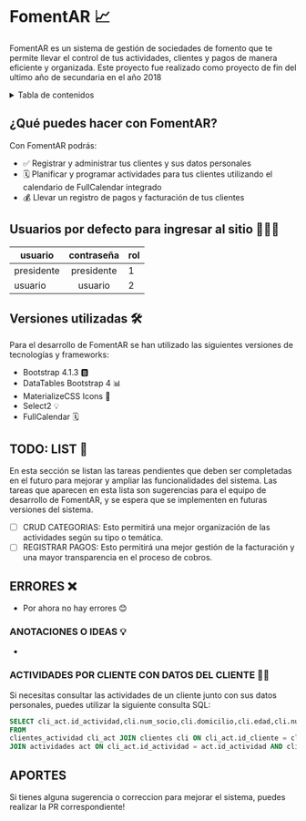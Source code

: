 # FomentAR 📈
FomentAR es un sistema de gestión de sociedades de fomento que te permite llevar el control de tus actividades, clientes y pagos de manera eficiente y organizada. Este proyecto fue realizado como proyecto de fin del ultimo año de secundaria en el año 2018


<details>
  <summary>Tabla de contenidos</summary>
  <ol>
    <li>
      <a href="#fomentar">Acerca de</a>
    <li><a href="#¿Qué puedes hacer con FomentAR?">¿Qué puedes hacer con FomentAR?</a></li>
    <li><a href="#Usuarios por defecto para ingresar al sitio">Usuarios</a></li>
    <li><a href="#Versiones utilizadas 🛠️">Versiones utilizadas 🛠️</a></li>
    <li><a href="#TODO: LIST 📝">TODO: LIST 📝</a></li>
     <li><a href="#errores">ERRORES ❌</a></li>
      <li><a href="#ANOTACIONES O IDEAS 💡">ANOTACIONES O IDEAS 💡</a></li>
       <li><a href="#ACTIVIDADES POR CLIENTE CON DATOS DEL CLIENTE 🧑‍💻"> ACTIVIDADES POR CLIENTE CON DATOS DEL CLIENTE 🧑‍💻</a></li>
        <li><a href=""APORTES">APORTES</a></li>
  </ol>
</details>








## ¿Qué puedes hacer con FomentAR?

Con FomentAR podrás:
-   ✅ Registrar y administrar tus clientes y sus datos personales
-   🗓️ Planificar y programar actividades para tus clientes utilizando el calendario de FullCalendar integrado
-   💰 Llevar un registro de pagos y facturación de tus clientes


## Usuarios por defecto para ingresar al sitio 👨🏻‍💻

| usuario  | contraseña | rol
| ------------- |:-------------:| ------------------|
|    presidente  | presidente     | 1|
| usuario      | usuario    | 2 |

## Versiones utilizadas 🛠️

Para el desarrollo de FomentAR se han utilizado las siguientes versiones de tecnologías y frameworks:

-   Bootstrap 4.1.3 🅱️
-   DataTables Bootstrap 4 📊
-   MaterializeCSS Icons 🎨
-   Select2 💡
-   FullCalendar 🗓️

## TODO: LIST 📝
En esta sección se listan las tareas pendientes que deben ser completadas en el futuro para mejorar y ampliar las funcionalidades del sistema. Las tareas que aparecen en esta lista son sugerencias para el equipo de desarrollo de FomentAR, y se espera que se implementen en futuras versiones del sistema.

-   [ ] CRUD CATEGORIAS: Esto permitirá una mejor organización de las actividades según su tipo o temática.
-   [ ] REGISTRAR PAGOS: Esto permitirá una mejor gestión de la facturación y una mayor transparencia en el proceso de cobros.

## ERRORES ❌

-   Por ahora no hay errores 😊

### ANOTACIONES O IDEAS 💡

- 

### ACTIVIDADES POR CLIENTE CON DATOS DEL CLIENTE 🧑‍💻

Si necesitas consultar las actividades de un cliente junto con sus datos personales, puedes utilizar la siguiente consulta SQL:

```SQL
SELECT cli_act.id_actividad,cli.num_socio,cli.domicilio,cli.edad,cli.num_domicilio,cli.telefono,cli.id_genero,cli.fecha_nacimiento,cli.fecha_ingreso,cli.DNI,cli.id_cliente,cli.nombre, cli.apellido, act.nombre_actividad
FROM
clientes_actividad cli_act JOIN clientes cli ON cli_act.id_cliente = cli.id_cliente
JOIN actividades act ON cli_act.id_actividad = act.id_actividad AND cli_act.id_cliente = $id_cliente
```

## APORTES 

Si tienes alguna sugerencia o correccion para mejorar el sistema, puedes realizar la PR correspondiente!
